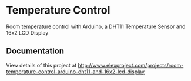 # Temperature Control
Room temperature control with Arduino, a DHT11 Temperature Sensor and 16x2 LCD Display

## Documentation
View details of this project at http://www.elexproject.com/projects/room-temperature-control-arduino-dht11-and-16x2-lcd-display
